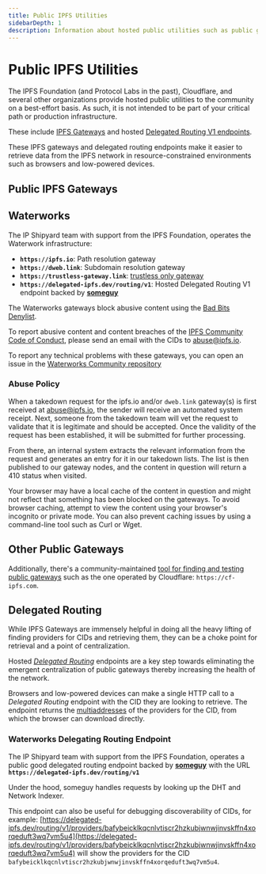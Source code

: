 ```yaml
---
title: Public IPFS Utilities
sidebarDepth: 1
description: Information about hosted public utilities such as public gateways and hosted delegated routing endpoints
---
```


# Public IPFS Utilities

The IPFS Foundation (and Protocol Labs in the past), Cloudflare, and several other organizations provide hosted public utilities to the community on a best-effort basis. As such, it is not intended to be part of your critical path or production infrastructure.

These include [IPFS Gateways](./ipfs-gateway.md) and hosted [Delegated Routing V1 endpoints](./nodes#delegated-routing).

These IPFS gateways and delegated routing endpoints make it easier to retrieve data from the IPFS network in resource-constrained environments such as browsers and low-powered devices.

## Public IPFS Gateways

## Waterworks

The IP Shipyard team with support from the IPFS Foundation, operates the Waterwork infrastructure:

- **`https://ipfs.io`**: Path resolution gateway
- **`https://dweb.link`**: Subdomain resolution gateway
- **`https://trustless-gateway.link`**: [trustless only gateway](https://specs.ipfs.tech/http-gateways/trustless-gateway/)
- **`https://delegated-ipfs.dev/routing/v1`**: Hosted Delegated Routing V1 endpoint backed by [**someguy**](https://github.com/ipfs/someguy)

The Waterworks gateways block abusive content using the [Bad Bits Denylist](https://badbits.dwebops.pub/).

To report abusive content and content breaches of the [IPFS Community Code of Conduct](https://ipfs.fyi/coc), please send an email with the CIDs to abuse@ipfs.io.

To report any technical problems with these gateways, you can open an issue in the [Waterworks Community repository](https://github.com/ipshipyard/waterworks-community)

### Abuse Policy

When a takedown request for the ipfs.io and/or `dweb.link` gateway(s) is first received at abuse@ipfs.io, the sender will receive an automated system receipt. Next, someone from the takedown team will vet the request to validate that it is legitimate and should be accepted. Once the validity of the request has been established, it will be submitted for further processing.

From there, an internal system extracts the relevant information from the request and generates an entry for it in our takedown lists. The list is then published to our gateway nodes, and the content in question will return a 410 status when visited.

Your browser may have a local cache of the content in question and might not reflect that something has been blocked on the gateways. To avoid browser caching, attempt to view the content using your browser's incognito or private mode. You can also prevent caching issues by using a command-line tool such as Curl or Wget.

## Other Public Gateways

Additionally, there's a community-maintained [tool for finding and testing public gateways](https://ipfs.github.io/public-gateway-checker/) such as the one operated by Cloudflare: `https://cf-ipfs.com`.

## Delegated Routing

While IPFS Gateways are immensely helpful in doing all the heavy lifting of finding providers for CIDs and retrieving them, they can be a choke point for retrieval and a point of centralization.

Hosted [_Delegated Routing_](./nodes.md#delegated-routing) endpoints are a key step towards eliminating the emergent centralization of public gateways thereby increasing the health of the network.

Browsers and low-powered devices can make a single HTTP call to a _Delegated Routing_ endpoint with the CID they are looking to retrieve. The endpoint returns the [multiaddresses](./glossary.md#multiaddr) of the providers for the CID, from which the browser can download directly.

### Waterworks Delegating Routing Endpoint

The IP Shipyard team with support from the IPFS Foundation, operates a public good delegated routing endpoint backed by [**someguy**](https://github.com/ipfs/someguy) with the URL **`https://delegated-ipfs.dev/routing/v1`**

Under the hood, someguy handles requests by looking up the DHT and Network Indexer.

This endpoint can also be useful for debugging discoverability of CIDs, for example: [https://delegated-ipfs.dev/routing/v1/providers/bafybeicklkqcnlvtiscr2hzkubjwnwjinvskffn4xorqeduft3wq7vm5u4](https://delegated-ipfs.dev/routing/v1/providers/bafybeicklkqcnlvtiscr2hzkubjwnwjinvskffn4xorqeduft3wq7vm5u4) will show the providers for the CID `bafybeicklkqcnlvtiscr2hzkubjwnwjinvskffn4xorqeduft3wq7vm5u4`.
